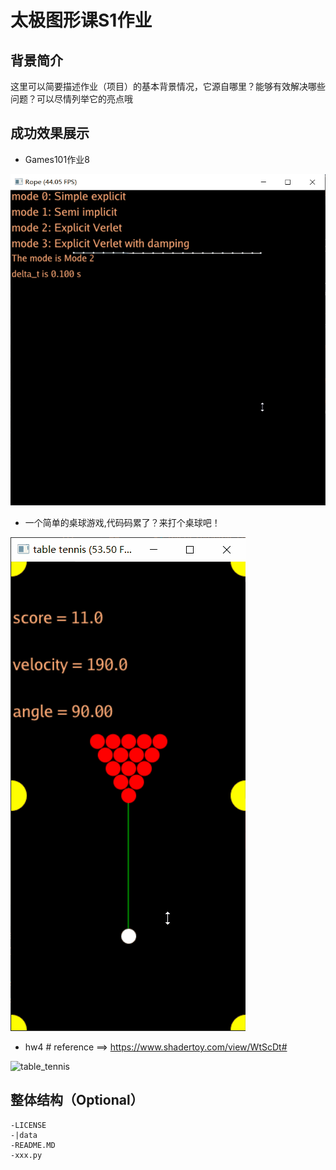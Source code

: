# 太极图形课S1作业
## 背景简介
这里可以简要描述作业（项目）的基本背景情况，它源自哪里？能够有效解决哪些问题？可以尽情列举它的亮点哦

## 成功效果展示
- Games101作业8




![games101hw8](./games101hw8/spring_mode2.gif)





- 一个简单的桌球游戏,代码码累了？来打个桌球吧！


![table_tennis](./table_tennis/table_tennis.gif)



- hw4 # reference ==> https://www.shadertoy.com/view/WtScDt#

![table_tennis](.//table_tennis.gif)
## 整体结构（Optional）
```
-LICENSE
-|data
-README.MD
-xxx.py
```
